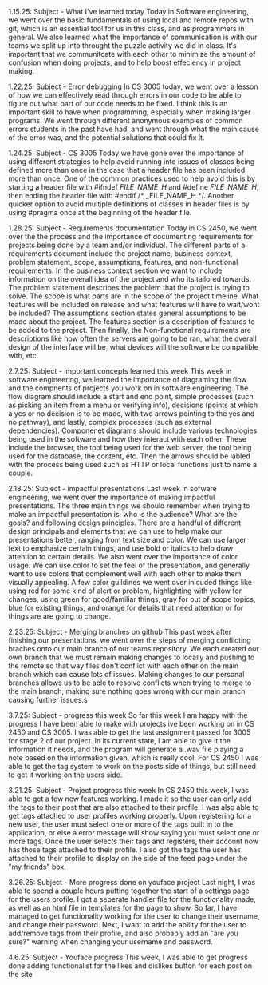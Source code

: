 1.15.25: Subject - What I've learned today
    Today in Software engineering, we went over the basic fundamentals of using local and remote repos with git, which is an essential tool for us in this class, and as programmers in general. We also learned what the importance of communication is with our teams we split up into throught the puzzle activity we did in class. It's important that we communitcate with each other to minimize the amount of confusion when doing projects, and to help boost effeciency in project making.

1.22.25: Subject - Error debugging
    In CS 3005 today, we went over a lesson of how we can effectively read through errors in our code to be able to figure out what part of our code needs to be fixed. I think this is an important skill to have when programming, especially when making larger programs. We went through different anonymous examples of common errors students in the past have had, and went through what the main cause of the error was, and the potential solutions that could fix it.

1.24.25: Subject - CS 3005
    Today we have gone over the importance of using different strategies to help avoid running into issues of classes being defined more than once in the case that a header file has been included more than once. One of the common practices used to help avoid this is by starting a header file with #ifndef _FILE_NAME_H_ and #define _FILE_NAME_H_, then ending the header file with #endif /* _FILE_NAME_H */. Another quicker option to avoid multiple definitions of classes in header files is by using #pragma once at the beginning of the header file.

1.28.25: Subject - Requirements documentation
    Today in CS 2450, we went over the the process and the importance of documenting requirements for projects being done by a team and/or individual. The different parts of a requirements document include the project name, business context, problem statement, scope, assumptions, features, and non-functional requirements. In the business context section we want to include information on the overall idea of the project and who its tailored towards. The problem statement describes the problem that the project is trying to solve. The scope is what parts are in the scope of the project timeline. What features will be included on release and what features will have to wait/wont be included? The assumptions section states general assumptions to be made about the project. The features section is a description of features to be added to the project. Then finally, the Non-functional requirements are descriptions like how often the servers are going to be ran, what the overall design of the interface will be, what devices will the software be compatible with, etc.

2.7.25: Subject - important concepts learned this week
    This week in software engineering, we learned the importance of diagraming the flow and the compnents of projects you work on in software engineering. The flow diagram should include a start and end point, simple processes (such as picking an item from a menu or verifying info), decisions (points at which a yes or no decision is to be made, with two arrows pointing to the yes and no pathway), and lastly, complex processes (such as external dependencies). Componenet diagrams should include various technologies being used in the software and how they interact with each other. These include the browser, the tool being used for the web server, the tool being used for the database, the content, etc. Then the arrows should be labled with the process being used such as HTTP or local functions just to name a couple.

2.18.25: Subject - impactful presentations
    Last week in sofware engineering, we went over the importance of making impactful presentations. The three main things we should remember when trying to make an impactful presentation is; who is the audience? What are the goals? and following design principles. There are a handful of different design principals and elements that we can use to help make our presentations better, ranging from text size and color. We can use larger text to emphasize certain things, and use bold or italics to help draw attention to certain details. We also went over the importance of color usage. We can use color to set the feel of the presentation, and generally want to use colors that complement well with each other to make them visually appealing. A few color guildines we went over inlcuded things like using red for some kind of alert or problem, highlighting with yellow for changes, using green for good/familiar things, gray for out of scope topics, blue for existing things, and orange for details that need attention or for things are are going to change.

2.23.25: Subject - Merging branches on github
    This past week after finishing our presentations, we went over the steps of merging conflicting braches onto our main branch of our teams repository. We each created our own branch that we must remain making changes to locally and pushing to the remote so that way files don't conflict with each other on the main branch which can cause lots of issues. Making changes to our personal branches allows us to be able to resolve conflicts when trying to merge to the main branch, making sure nothing goes wrong with our main branch causing further issues.s

3.7.25: Subject - progress this week
    So far this week I am happy with the progress I have been able to make with projects ive been working on in CS 2450 and CS 3005. I was able to get the last assignment passed for 3005 for stage 2 of our project. In its current state, I am able to give it the information it needs, and the program will generate a .wav file playing a note based on the information given, which is really cool. For CS 2450 I was able to get the tag system to work on the posts side of things, but still need to get it working on the users side.

3.21.25: Subject - Project progress this week
    In CS 2450 this week, I was able to get a few new features working. I made it so the user can only add the tags to their post that are also attached to their profile. I was also able to get tags attached to user profiles working properly. Upon registering for a new user, the user must select one or more of the tags built in to the application, or else a error message will show saying you must select one or more tags. Once the user selects their tags and registers, their account now has those tags attached to their profile. I also got the tags the user has attached to their profile to display on the side of the feed page under the "my friends" box.

3.26.25: Subject - More progress done on youface project
    Last night, I was able to spend a couple hours putting together the start of a settings page for the users profile. I got a seperate handler file for the functionality made, as well as an html file in templates for the page to show. So far, I have managed to get functionality working for the user to change their username, and change their password. Next, I want to add the ability for the user to add/remove tags from their profile, and also probably add an "are you sure?" warning when changing your username and password.

4.6.25: Subject - Youface progress
    This week, I was able to get progress done adding functionalist for the likes and dislikes button for each post on the site